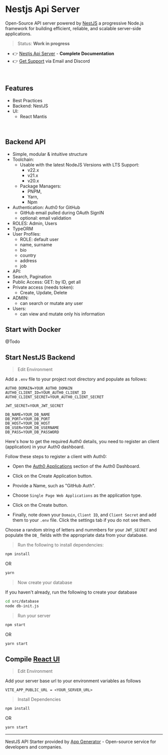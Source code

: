 # Nestjs Api Server

Open-Source API server powered by [NestJS](https://app-generator.dev/docs/technologies/nestjs/index.html) a progressive Node.js framework for building efficient, reliable, and scalable server-side applications.

> Status: **Work in progress**
 
- 👉 [Nestjs Api Server](#) - **Complete Documentation**
- 👉 [Get Support](https://app-generator.dev/ticket/create/) via Email and Discord

<br />

## Features  

- Best Practices
- Backend: NestJS
- UI:
  - React Mantis 

<br />

## Backend API

- Simple, modular & intuitive structure
- Toolchain:
  - Usable with the latest NodeJS Versions with LTS Support: 
    - v22.x
    - v21.x
    - v20.x
  - Package Managers: 
    - PNPM, 
    - Yarn, 
    - Npm  
- Authentication: Auth0 for GitHub
  - GitHub email pulled during OAuth SignIN
  - optional: email validation
- ROLES: Admin, Users 
- TypeORM
- User Profiles:
  - ROLE: default user
  - name, surname
  - bio
  - country
  - address
  - job
 - API:
  - Search, Pagination 
  - Public Access: GET: by ID, get all
  - Private access (needs token):
    - Create, Update, Delete
- ADMIN:
  - can search or mutate any user
- Users:
  - can view and mutate only his information 

## Start with Docker

@Todo

## Start NestJS Backend

> Edit Environment

Add a `.env` file to your project root directory and populate as follows:

```env
AUTH0_DOMAIN=YOUR_AUTH0_DOMAIN
AUTH0_CLIENT_ID=YOUR_AUTH0_CLIENT_ID
AUTH0_CLIENT_SECRET=YOUR_AUTH0_CLIENT_SECRET

JWT_SECRET=YOUR_JWT_SECRET

DB_NAME=YOUR_DB_NAME
DB_PORT=YOUR_DB_PORT
DB_HOST=YOUR_DB_HOST
DB_USER=YOUR_DB_USERNAME
DB_PASS=YOUR_DB_PASSWORD
```

Here's how to get the required Auth0 details, you need to register an client (application) in your Auth0 dashboard.

Follow these steps to register a client with Auth0:

- Open the [Auth0 Applications](https://manage.auth0.com/?_gl=1*1a4zekg*_ga*Mjg3MzE5NzcyLjE3MzcwMjU4MzA.*_ga_QKMSDV5369*MTczNzIwMTkzNy45LjEuMTczNzIwMTk1Ni40MS4wLjA.#/applications) section of the Auth0 Dashboard.

- Click on the Create Application button.

- Provide a Name, such as "GitHub Auth".

- Choose `Single Page Web Applications` as the application type.

- Click on the Create button.

- Finally, note down your `Domain`, `Client ID`, and `Client Secret` and add them to your `.env` file. Click the settings tab if you do not see them.

Choose a random string of letters and nummbers for your `JWT_SECRET` and populate the `DB_` fields with the appropriate data from your database.

> Run the following to install dependencies:

```bash
npm install
```

OR

```bash
yarn
```

> Now create your database

If you haven't already, run the following to create your database

```bash
cd src/database
node db-init.js
```

> Run your server

```bash
npm start
```

OR

```bash
yarn start
```

## Compile [React UI](https://github.com/codedthemes/mantis-free-react-admin-template)

> Edit Environment

Add your server base url to your environment variables as follows

```env
VITE_APP_PUBLIC_URL = <YOUR_SERVER_URL>
```

> Install Dependencies

```bash
npm install
```

OR

```bash
yarn start
```
---
NestJS API Starter  provided by [App Generator](https://app-generator.dev/) - Open-source service for developers and companies.
